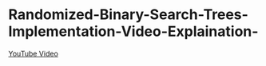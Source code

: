# Randomized-Binary-Search-Trees-Implementation-Video-Explaination-
[YouTube Video](https://www.youtube.com/watch?v=LRK6LfJAovY&ab_channel=MohammedBayan)
